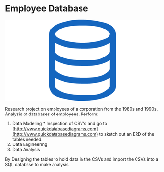 # Employee Database

![sql.png](sql.png)

Research project on employees of a corporation from the 1980s and 1990s. 
Analysis of databases of employees.
Perform: 

  1. Data Modeling
    * Inspection of CSV's and go to [http://www.quickdatabasediagrams.com](http://www.quickdatabasediagrams.com) to sketch out an ERD of the tables needed.    
  2. Data Engineering
  3. Data Analysis
  
By Designing the tables to hold data in the CSVs and import the CSVs into a SQL database to make analysis
